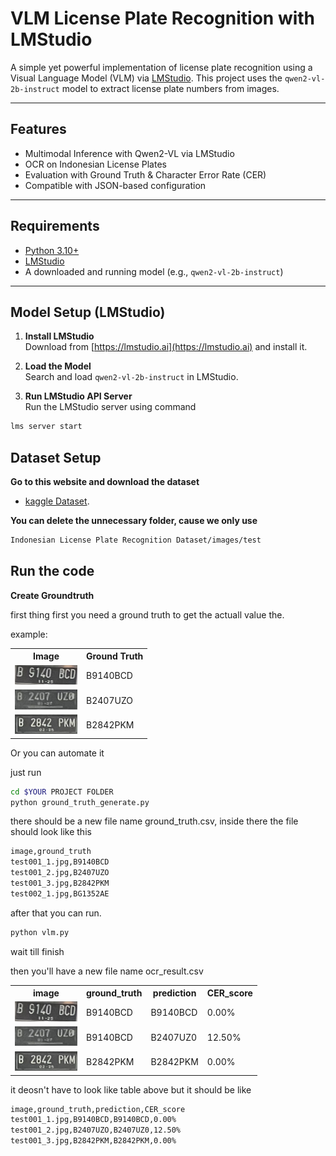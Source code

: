 # VLM License Plate Recognition with LMStudio

A simple yet powerful implementation of license plate recognition using a Visual Language Model (VLM) via [LMStudio](https://lmstudio.ai). This project uses the `qwen2-vl-2b-instruct` model to extract license plate numbers from images.

---

## Features

- Multimodal Inference with Qwen2-VL via LMStudio
- OCR on Indonesian License Plates
- Evaluation with Ground Truth & Character Error Rate (CER)
- Compatible with JSON-based configuration

---

## Requirements

- [Python 3.10+](https://www.python.org/downloads/)
- [LMStudio](https://lmstudio.ai)
- A downloaded and running model (e.g., `qwen2-vl-2b-instruct`)

---

## Model Setup (LMStudio)

1. **Install LMStudio**  
   Download from [https://lmstudio.ai](https://lmstudio.ai) and install it.

2. **Load the Model**  
   Search and load `qwen2-vl-2b-instruct` in LMStudio.

3. **Run LMStudio API Server**  
   Run the LMStudio server using command
```bash  
lms server start
```

## Dataset Setup
**Go to this website and download the dataset**
- [kaggle Dataset](https://www.kaggle.com/datasets/juanthomaswijaya/indonesian-license-plate-dataset).

**You can delete the unnecessary folder, cause we only use**
```bash
Indonesian License Plate Recognition Dataset/images/test
```
## Run the code
**Create Groundtruth**

   first thing first you need a ground truth to get the actuall value the.

   example:
<table>
  <tr>
    <th>Image</th>
    <th>Ground Truth</th>
  </tr>
  <tr>
    <td><img src="Indonesian License Plate Recognition Dataset\images\test\test001_1.jpg" width="100"></td>
    <td>B9140BCD</td>
  </tr>
  <tr>
    <td><img src="Indonesian License Plate Recognition Dataset\images\test\test001_2.jpg" width="100"></td>
    <td>B2407UZO</td>
  </tr>
  <tr>
    <td><img src="Indonesian License Plate Recognition Dataset\images\test\test001_3.jpg" width="100"></td>
    <td>B2842PKM</td>
  </tr>
</table>

Or you can automate it

just run 
```bash
cd $YOUR PROJECT FOLDER
python ground_truth_generate.py
```

there should be a new file name ground_truth.csv, inside there the file should look like this
```bash
image,ground_truth
test001_1.jpg,B9140BCD
test001_2.jpg,B2407UZO
test001_3.jpg,B2842PKM
test002_1.jpg,BG1352AE
```

after that you can run.

```bash
python vlm.py
```
wait till finish

then you'll have a new file name ocr_result.csv
<table>
  <tr>
    <th>image</th>
    <th>ground_truth</th>
    <th>prediction</th>
    <th>CER_score</th>
  </tr>
  <tr>
    <td><img src="Indonesian License Plate Recognition Dataset\images\test\test001_1.jpg" width="100"></td>
    <td>B9140BCD</td>
    <td>B9140BCD</td>
    <td>0.00%</td>
  </tr>
  <tr>
    <td><img src="Indonesian License Plate Recognition Dataset\images\test\test001_2.jpg" width="100"></td>
    <td>B9140BCD</td>
    <td>B2407UZ0</td>
    <td>12.50%</td>
  </tr>
  <tr>
    <td><img src="Indonesian License Plate Recognition Dataset\images\test\test001_3.jpg" width="100"></td>
    <td>B2842PKM</td>
    <td>B2842PKM</td>
    <td>0.00%</td>
  </tr>
</table>

it deosn't have to look like table above but it should be like 
```bash
image,ground_truth,prediction,CER_score
test001_1.jpg,B9140BCD,B9140BCD,0.00%
test001_2.jpg,B2407UZO,B2407UZ0,12.50%
test001_3.jpg,B2842PKM,B2842PKM,0.00%
```